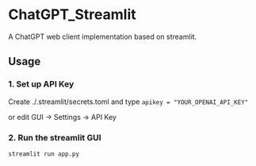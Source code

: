 # ChatGPT_Streamlit
A ChatGPT web client implementation based on streamlit.

## Usage
### 1. Set up API Key
Create ./.streamlit/secrets.toml and type
`
apikey = "YOUR_OPENAI_API_KEY"
`

or edit GUI -> Settings -> API Key

### 2. Run the streamlit GUI
```bash
streamlit run app.py
```

